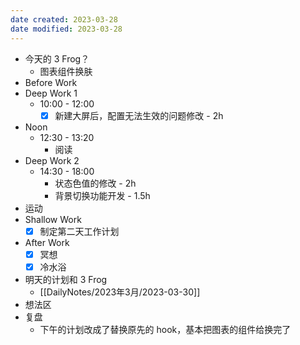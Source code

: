 ```yaml
---
date created: 2023-03-28 
date modified: 2023-03-28
---
```

- 今天的 3 Frog？
	- 图表组件换肤
- Before Work
- Deep Work 1
	- 10:00 - 12:00
		- [x] 新建大屏后，配置无法生效的问题修改 - 2h
- Noon
	- 12:30 - 13:20
		- 阅读
- Deep Work 2
	- 14:30 - 18:00
		- 状态色值的修改 - 2h
		- 背景切换功能开发 - 1.5h
- 运动
- Shallow Work
	- [x] 制定第二天工作计划
- After Work
	- [x] 冥想
	- [x] 冷水浴
- 明天的计划和 3 Frog
	- [[DailyNotes/2023年3月/2023-03-30]]
- 想法区
- 复盘
	- 下午的计划改成了替换原先的 hook，基本把图表的组件给换完了
